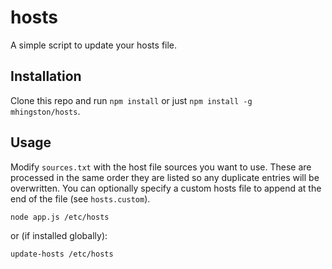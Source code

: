 # hosts

A simple script to update your hosts file.

## Installation

Clone this repo and run `npm install` or just `npm install -g mhingston/hosts`.

## Usage

Modify `sources.txt` with the host file sources you want to use. These are processed in the same order they are listed so any duplicate entries will be overwritten. You can optionally specify a custom hosts file to append at the end of the file (see `hosts.custom`).

    node app.js /etc/hosts

or (if installed globally):

    update-hosts /etc/hosts